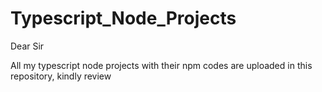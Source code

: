 # Typescript_Node_Projects
 
Dear Sir

All my typescript node projects with their npm codes are uploaded in this repository, kindly review
